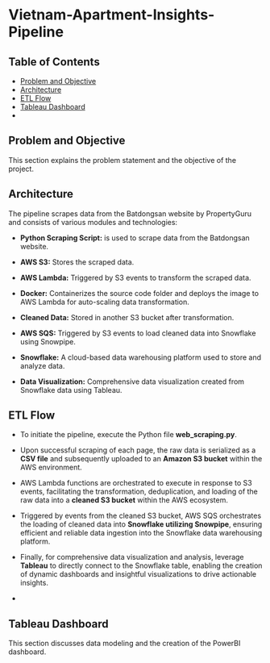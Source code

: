 # Vietnam-Apartment-Insights-Pipeline

## Table of Contents
- [Problem and Objective](#problem-and-objective)
- [Architecture](#architecture)
- [ETL Flow](#etl-flow)
- [Tableau Dashboard](#tableau-dashboard)
- 
## Problem and Objective

This section explains the problem statement and the objective of the project.

## Architecture

The pipeline scrapes data from the Batdongsan website by PropertyGuru and consists of various modules and technologies:

- **Python Scraping Script:** is used to scrape data from the Batdongsan website.

- **AWS S3:** Stores the scraped data.

- **AWS Lambda:** Triggered by S3 events to transform the scraped data.

- **Docker:** Containerizes the source code folder and deploys the image to AWS Lambda for auto-scaling data transformation.

- **Cleaned Data:** Stored in another S3 bucket after transformation.

- **AWS SQS:** Triggered by S3 events to load cleaned data into Snowflake using Snowpipe.

- **Snowflake:** A cloud-based data warehousing platform used to store and analyze data.

- **Data Visualization:** Comprehensive data visualization created from Snowflake data using Tableau.

## ETL Flow

- To initiate the pipeline, execute the Python file **web_scraping.py**.

- Upon successful scraping of each page, the raw data is serialized as a **CSV file** and subsequently uploaded to an **Amazon S3 bucket** within the AWS environment.

- AWS Lambda functions are orchestrated to execute in response to S3 events, facilitating the transformation, deduplication, and loading of the raw data into a **cleaned S3 bucket** within the AWS ecosystem.

- Triggered by events from the cleaned S3 bucket, AWS SQS orchestrates the loading of cleaned data into **Snowflake utilizing Snowpipe**, ensuring efficient and reliable data ingestion into the Snowflake data warehousing platform.
  
- Finally, for comprehensive data visualization and analysis, leverage **Tableau** to directly connect to the Snowflake table, enabling the creation of dynamic dashboards and insightful visualizations to drive actionable insights.
- 
## Tableau Dashboard

This section discusses data modeling and the creation of the PowerBI dashboard.

